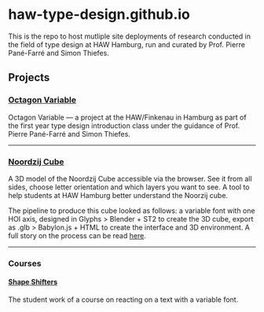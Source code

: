 # haw-type-design.github.io

This is the repo to host mutliple site deployments of research conducted in the field of type design at HAW Hamburg, run and curated by Prof. Pierre Pané-Farré and Simon Thiefes.

## Projects

### [Octagon Variable](https://haw-type-design.github.io/octagon-variable/)
Octagon Variable — a project at the HAW/Finkenau in Hamburg as part of the first year type design introduction class under the guidance of Prof. Pierre Pané-Farré and Simon Thiefes. 

---

### [Noordzij Cube](https://haw-type-design.github.io/noordzij-cube/)
A 3D model of the Noordzij Cube accessible via the browser. See it from all sides, choose letter orientation and which layers you want to see. A tool to help students at HAW Hamburg better understand the Noorzij cube.

The pipeline to produce this cube looked as follows: a variable font with one HOI axis, designed in Glyphs > Blender + ST2 to create the 3D cube, export as .glb >  Babylon.js + HTML to create the interface and 3D environment. A full story on the process can be read [here](https://haw-type-design.github.io/noordzij-cube/behind-the-cube/).

---

### Courses

#### [Shape Shifters](https://haw-type-design.github.io/shape-shifters/)
The student work of a course on reacting on a text with a variable font.
